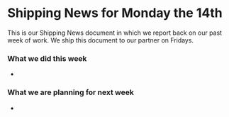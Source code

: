 # Shipping News for Monday the 14th

This is our Shipping News document in which we report back on our past week of
work. We ship this document to our partner on Fridays.


### What we did this week

-

### What we are planning for next week

-


